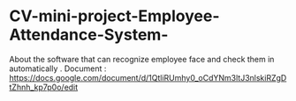 # CV-mini-project-Employee-Attendance-System-
About the software that can recognize employee face and check them in automatically .
Document : https://docs.google.com/document/d/1QtliRUmhy0_oCdYNm3ltJ3nlskiRZgDtZhnh_kp7p0o/edit
